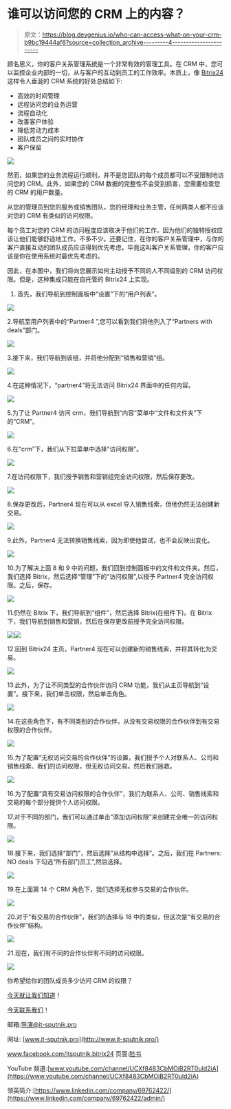 # 谁可以访问您的 CRM 上的内容？

> 原文：<https://blog.devgenius.io/who-can-access-what-on-your-crm-b9bc19444af6?source=collection_archive---------4----------------------->

顾名思义，你的客户关系管理系统是一个非常有效的管理工具。在 CRM 中，您可以监控企业内部的一切，从与客户的互动到员工的工作效率。本质上，像 [Bitrix24](https://it-sputnik.pro/) 这样令人垂涎的 CRM 系统的好处总结如下:

*   高效的时间管理
*   远程访问您的业务运营
*   流程自动化
*   改善客户体验
*   降低劳动力成本
*   团队成员之间的实时协作
*   客户保留

![](img/ed62e2f4716a31a09a186dcd8944d423.png)

然而，如果您的业务流程运行顺利，并不是您团队的每个成员都可以不受限制地访问您的 CRM。此外，如果您的 CRM 数据的完整性不会受到损害，您需要检查您的 CRM 的用户数量。

从您的管理员到您的服务或销售团队，您的经理和业务主管，任何两类人都不应该对您的 CRM 有类似的访问权限。

每个员工对您的 CRM 的访问程度应该取决于他们的工作，因为他们的独特授权应该让他们能够舒适地工作。不多不少。还要记住，在你的客户关系管理中，与你的客户直接互动的团队成员应该得到优先考虑。毕竟这叫客户关系管理，你的客户应该是你在使用系统时最优先考虑的。

因此，在本图中，我们将向您展示如何主动授予不同的人不同级别的 CRM 访问权限。但是，这种集成只能在自托管的 Bitrix24 上实现。

1.  首先，我们导航到控制面板中“设置”下的“用户列表”。

![](img/c1b6826e6ff21b016239b6aa46d26248.png)

2.导航至用户列表中的“Partner4 ”,您可以看到我们将他列入了“Partners with deals”部门。

![](img/c1173dbae125f7a782647f0309abaca2.png)

3.接下来，我们导航到该组，并将他分配到“销售和营销”组。

![](img/a3ccb63f574378c658ea2c7a0cc22364.png)

4.在这种情况下，“partner4”将无法访问 Bitrix24 界面中的任何内容。

![](img/152e5ac5bf412e50810b51217e7c821e.png)

5.为了让 Partner4 访问 crm，我们导航到“内容”菜单中“文件和文件夹”下的“CRM”。

![](img/534db64ef06d0718d75c1646ec982b59.png)

6.在“crm”下，我们从下拉菜单中选择“访问权限”。

![](img/3a772f376c3fc2605ccef9bc1f253a1c.png)

7.在访问权限下，我们授予销售和营销组完全访问权限，然后保存更改。

![](img/216c2798e4c7fd920a688fc66a24217b.png)

8.保存更改后，Partner4 现在可以从 excel 导入销售线索，但他仍然无法创建新交易。

![](img/5628895f9cbc0a3e78504bf58c87bede.png)

9.此外，Partner4 无法转换销售线索，因为即使他尝试，也不会反映出变化。

![](img/8185a6030ee533a03d9c63292a86fccb.png)

10.为了解决上面 8 和 9 中的问题，我们回到控制面板中的文件和文件夹。然后，我们选择 Bitrix，然后选择“管理”下的“访问权限”,以授予 Partner4 完全访问权限。之后，保存。

![](img/3274f8a521559e4950a1a4027c10a38f.png)

11.仍然在 Bitrix 下，我们导航到“组件”，然后选择 Bitrix(在组件下)。在 Bitrix 下，我们导航到销售和营销，然后在保存更改前授予完全访问权限。

![](img/31b45fbed0ba482da6d0aae46466281b.png)![](img/889adaafd2051f713560392a49aeb2ec.png)

12.回到 Bitrix24 主页，Partner4 现在可以创建新的销售线索，并将其转化为交易。

![](img/5040248b7cf5ce8a252535730b5b047b.png)

13.此外，为了让不同类型的合作伙伴访问 CRM 功能，我们从主页导航到“设置”。接下来，我们单击权限，然后单击角色。

![](img/c39aa8c8f90885fbb6216be1945737b9.png)

14.在这些角色下，有不同类别的合作伙伴，从没有交易权限的合作伙伴到有交易权限的合作伙伴。

![](img/3ce2c4d0c75c774c0584c020f3cd08e6.png)

15.为了配置“无权访问交易的合作伙伴”的设置，我们授予个人对联系人、公司和销售线索、我们的访问权限，但无权访问交易。然后我们拯救。

![](img/7aa4b825b5a967f1c366b55e1ab1451d.png)

16.为了配置“具有交易访问权限的合作伙伴”，我们为联系人、公司、销售线索和交易的每个部分提供个人访问权限。

17.对于不同的部门，我们可以通过单击“添加访问权限”来创建完全唯一的访问权限。

![](img/6099bc199072ccd4e78979f1de292e41.png)

18.接下来，我们选择“部门”，然后选择“从结构中选择”。之后，我们在 Partners: NO deals 下勾选“所有部门员工”,然后选择。

![](img/bd52357ec81596cc08ae377a926f0eeb.png)

19.在上面第 14 个 CRM 角色下，我们选择无权参与交易的合作伙伴。

![](img/566ab8208297de07a9424fd8f10d9083.png)

20.对于“有交易的合作伙伴”，我们的选择与 18 中的类似，但这次是“有交易的合作伙伴”结构。

![](img/2f18f4fcd6a7a57c05152b416ad0888b.png)

21.现在，我们有不同的合作伙伴有不同的访问权限。

![](img/1014146dd7ae4589db6a967f9d0d3892.png)

你希望给你的团队成员多少访问 CRM 的权限？

[今天就让我们知道](http://it-sputnik.pro/new/contacts/)！

[今天联系我们](https://it-sputnik.pro/new/contacts)！

邮箱:[导演@it-sputnik.pro](mailto:director@it-sputnik.pro)

网址: [www.it-sputnik.pro](http://www.it-sputnik.pro/)

www.facebook.com/Itsputnik.bitrix24 页面:[脸书](https://www.facebook.com/Itsputnik.bitrix24)

YouTube 频道:[www.youtube.com/channel/UCXf8483CbMOiB2RT0uld2iA](https://www.youtube.com/channel/UCXf8483CbMOiB2RT0uld2iA)

领英简介:[https://www.linkedin.com/company/69762422/](https://www.linkedin.com/company/69762422/admin/)